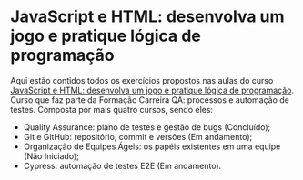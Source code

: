# JavaScript e HTML: desenvolva um jogo e pratique lógica de programação

Aqui estão contidos todos os exercícios propostos nas aulas do curso [JavaScript e HTML: desenvolva um jogo e pratique lógica de programação](https://cursos.alura.com.br/course/logica-programacao-javascript-html/). Curso que faz parte da Formação Carreira QA: processos e automação de testes. Composta por mais quatro cursos, sendo eles:
* Quality Assurance: plano de testes e gestão de bugs (Concluído);
* Git e GitHub: repositório, commit e versões (Em andamento);
* Organização de Equipes Ágeis: os papéis existentes em uma equipe (Não Iniciado);
* Cypress: automação de testes E2E (Em andamento).




